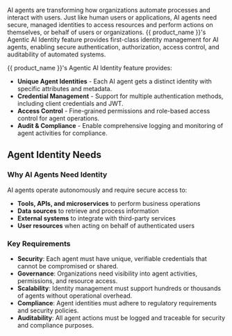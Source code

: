 AI agents are transforming how organizations automate processes and interact with users. Just like human users or applications, AI agents need secure, managed identities to access resources and perform actions on themselves, or behalf of users or organizations. {{ product_name }}'s Agentic AI Identity feature provides first-class identity management for AI agents, enabling secure authentication, authorization, access control, and auditability of automated systems.

{{ product_name }}'s Agentic AI Identity feature provides:

- **Unique Agent Identities** - Each AI agent gets a distinct identity with specific attributes and metadata.
- **Credential Management** - Support for multiple authentication methods, including client credentials and JWT.
- **Access Control** - Fine-grained permissions and role-based access control for agent operations.
- **Audit & Compliance** - Enable comprehensive logging and monitoring of agent activities for compliance.

## Agent Identity Needs

### Why AI Agents Need Identity

AI agents operate autonomously and require secure access to:

- **Tools, APIs, and microservices** to perform business operations
- **Data sources** to retrieve and process information
- **External systems** to integrate with third-party services
- **User resources** when acting on behalf of authenticated users

### Key Requirements

- **Security**: Each agent must have unique, verifiable credentials that cannot be compromised or shared.
- **Governance**: Organizations need visibility into agent activities, permissions, and resource access.
- **Scalability**: Identity management must support hundreds or thousands of agents without operational overhead.
- **Compliance**: Agent identities must adhere to regulatory requirements and security policies.
- **Auditability**: All agent actions must be logged and traceable for security and compliance purposes.
